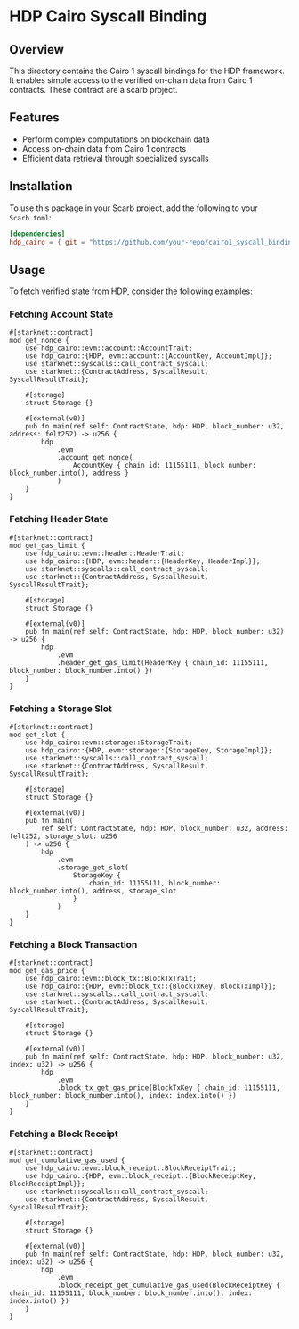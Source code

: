 # HDP Cairo Syscall Binding

## Overview

This directory contains the Cairo 1 syscall bindings for the HDP framework. It enables simple access to the verified on-chain data from Cairo 1 contracts. These contract are a scarb project. 

## Features

- Perform complex computations on blockchain data
- Access on-chain data from Cairo 1 contracts
- Efficient data retrieval through specialized syscalls

## Installation

To use this package in your Scarb project, add the following to your `Scarb.toml`:

```toml
[dependencies]
hdp_cairo = { git = "https://github.com/your-repo/cairo1_syscall_binding.git" }
```

## Usage
To fetch verified state from HDP, consider the following examples:

### Fetching Account State
```cairo
#[starknet::contract]
mod get_nonce {
    use hdp_cairo::evm::account::AccountTrait;
    use hdp_cairo::{HDP, evm::account::{AccountKey, AccountImpl}};
    use starknet::syscalls::call_contract_syscall;
    use starknet::{ContractAddress, SyscallResult, SyscallResultTrait};

    #[storage]
    struct Storage {}

    #[external(v0)]
    pub fn main(ref self: ContractState, hdp: HDP, block_number: u32, address: felt252) -> u256 {
        hdp
            .evm
            .account_get_nonce(
                AccountKey { chain_id: 11155111, block_number: block_number.into(), address }
            )
    }
}
```

### Fetching Header State
```cairo
#[starknet::contract]
mod get_gas_limit {
    use hdp_cairo::evm::header::HeaderTrait;
    use hdp_cairo::{HDP, evm::header::{HeaderKey, HeaderImpl}};
    use starknet::syscalls::call_contract_syscall;
    use starknet::{ContractAddress, SyscallResult, SyscallResultTrait};

    #[storage]
    struct Storage {}

    #[external(v0)]
    pub fn main(ref self: ContractState, hdp: HDP, block_number: u32) -> u256 {
        hdp
            .evm
            .header_get_gas_limit(HeaderKey { chain_id: 11155111, block_number: block_number.into() })
    }
}
```

### Fetching a Storage Slot
```cairo
#[starknet::contract]
mod get_slot {
    use hdp_cairo::evm::storage::StorageTrait;
    use hdp_cairo::{HDP, evm::storage::{StorageKey, StorageImpl}};
    use starknet::syscalls::call_contract_syscall;
    use starknet::{ContractAddress, SyscallResult, SyscallResultTrait};

    #[storage]
    struct Storage {}

    #[external(v0)]
    pub fn main(
        ref self: ContractState, hdp: HDP, block_number: u32, address: felt252, storage_slot: u256
    ) -> u256 {
        hdp
            .evm
            .storage_get_slot(
                StorageKey {
                    chain_id: 11155111, block_number: block_number.into(), address, storage_slot
                }
            )
    }
}
```

### Fetching a Block Transaction
```cairo
#[starknet::contract]
mod get_gas_price {
    use hdp_cairo::evm::block_tx::BlockTxTrait;
    use hdp_cairo::{HDP, evm::block_tx::{BlockTxKey, BlockTxImpl}};
    use starknet::syscalls::call_contract_syscall;
    use starknet::{ContractAddress, SyscallResult, SyscallResultTrait};

    #[storage]
    struct Storage {}

    #[external(v0)]
    pub fn main(ref self: ContractState, hdp: HDP, block_number: u32, index: u32) -> u256 {
        hdp
            .evm
            .block_tx_get_gas_price(BlockTxKey { chain_id: 11155111, block_number: block_number.into(), index: index.into() })
    }
}
```

### Fetching a Block Receipt
```cairo
#[starknet::contract]
mod get_cumulative_gas_used {
    use hdp_cairo::evm::block_receipt::BlockReceiptTrait;
    use hdp_cairo::{HDP, evm::block_receipt::{BlockReceiptKey, BlockReceiptImpl}};
    use starknet::syscalls::call_contract_syscall;
    use starknet::{ContractAddress, SyscallResult, SyscallResultTrait};

    #[storage]
    struct Storage {}

    #[external(v0)]
    pub fn main(ref self: ContractState, hdp: HDP, block_number: u32, index: u32) -> u256 {
        hdp
            .evm
            .block_receipt_get_cumulative_gas_used(BlockReceiptKey { chain_id: 11155111, block_number: block_number.into(), index: index.into() })
    }
}
```

